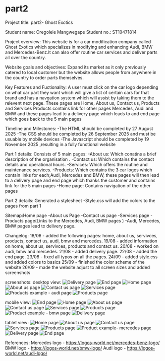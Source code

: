 # part2
Project title: part2- Ghost Exotics

Student name: Oregolele Mangwegape
Student no.: ST10471814

Project overview: This website is for a car modification company called Ghost Exotics which specializes in modifying and enhancing Audi, BMW and Mercedes-Benz.It can also offer routine car services and deliver parts all over the country.

Website goals and objectives: Expand its market as it only previously catered to local customer but the website allows people from anywhere in the country to order parts themselves.

Key Features and Fuctionality: A user must click on the car logo depending on what car part they want which will give a list of certain cars for that brand and has a navgation system which will assist by taking them to the relevent next page. These pages are Home, About us, Contact us, Products and Services
Products contains link for other pages Mercedes, Audi and BMW and these pages lead to a delivery page which leads to and end page which goes back to the 5 main pages

Timeline and Milestones:
-The HTML should be completed by 27 August 2025
-The CSS should be completed by 26 September 2025 and must be usuable by mobile devices
-The Javascript should be completed by 19 November 2025 ,resulting in a fully functional website


Part 1 details: Consists of 5 main pages: 
-About us: Which conatins a brief description of the organisation .
-Contact us: Which contains the contact details and operational hours.
-Services: Which offers the routine and maintenance services.
-Products: Which contains the 3 car logos which contain links for each;Audi, Mercedes and BMW, these pages will then lead to a delivery page and end page which thanks the customer and contains link for the 5 main pages
-Home page: Contains navigation of the other pages

Part 2 details: Generated a stylesheet
-Style.css will add the colors to the pages from part 1


Sitemap:Home page
-About us Page
-Contact us page
-Services page
-Products page(Links to the Mercedes, Audi, BMW pages )
-Audi, Mercedes, BMW pages lead to delivery page.

Changelog:
18/08 - added the following pages: home, about us, servivces, products, contact us, audi, bmw and mercedes.
19/08 - added information on home, about us, servivces, products and contact us.
20/08 - worked on audi, bmw and mercedes.
21/08 - added delivery page.
22/08 - added the end page.
23/08 - fixed all typos on all the pages.
24/09 - added style.css and added colors to basics
25/09 - finished the color scheme of the website
26/09 - made the website adjust to all screen sizes and added screenshots


screenshots:
desktop view:
![Delivery page](image-17.png)
![End page](image-18.png)
![Home page](image-19.png)
![About us page](image-20.png)
![Contact us page](image-21.png)
![Services page](image-22.png)
![Products example - audi page](image-23.png)
![Products page](image-24.png)

mobile view:
![End page](image-8.png)
![Home page](image-9.png)
![About us page](image-10.png)
![Contact us page](image-11.png)
![Services page](image-12.png)
![Products page](image-14.png)
![Product example - bmw page](image-15.png)
![Delivery page](image-16.png)

tablet view:
![Home page](image.png)
![About us page](image-1.png)
![Contact us page](image-2.png)
![Services page](image-3.png)
![Products page](image-4.png)
![Product example- mercedes page](image-5.png)
![Delivery page](image-6.png)
![End page](image-7.png)

References:
Mercedes logo - https://logos-world.net/mercedes-benz-logo/
BMW logo - https://logos-world.net/bmw-logo/
Audi logo - https://logos-world.net/audi-logo/

